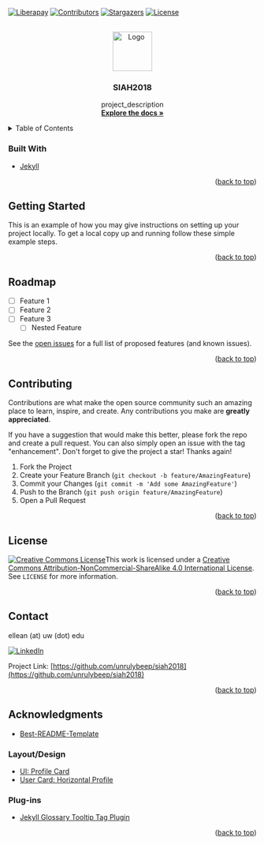 <div id="top"></div>

<!-- PROJECT SHIELDS -->
<!--
*** I'm using markdown "reference style" links for readability.
*** Reference links are enclosed in brackets [ ] instead of parentheses ( ).
*** See the bottom of this document for the declaration of the reference variables
*** for contributors-url, forks-url, etc. This is an optional, concise syntax you may use.
*** https://www.markdownguide.org/basic-syntax/#reference-style-links
-->
[![Liberapay][liberapay-shield]][liberapay-url]
[![Contributors][contributors-shield]][contributors-url]
[![Stargazers][stars-shield]][stars-url]
[![License][license-shield]][license-url]

<!-- PROJECT LOGO -->
<br />
<div align="center">
  <a href="https://github.com/unrulybeep/siah2018">
    <img src="images/logo.png" alt="Logo" width="80" height="80">
  </a>

<h3 align="center">SIAH2018</h3>

  <p align="center">
    project_description
    <br />
    <a href="https://github.com/unrulybeep/siah2018"><strong>Explore the docs »</strong></a>
  </p>
</div>


<!-- TABLE OF CONTENTS -->
<details>
  <summary>Table of Contents</summary>

  { toc }
</details>

### Built With

* [Jekyll](https://jekyllrb.com)

<p align="right">(<a href="#top">back to top</a>)</p>

<!-- GETTING STARTED -->
## Getting Started

This is an example of how you may give instructions on setting up your project locally.
To get a local copy up and running follow these simple example steps.

<p align="right">(<a href="#top">back to top</a>)</p>

<!-- ROADMAP -->
## Roadmap

- [ ] Feature 1
- [ ] Feature 2
- [ ] Feature 3
    - [ ] Nested Feature

See the [open issues](https://github.com/unrulybeep/siah2018/issues) for a full list of proposed features (and known issues).

<p align="right">(<a href="#top">back to top</a>)</p>

<!-- CONTRIBUTING -->
## Contributing

Contributions are what make the open source community such an amazing place to learn, inspire, and create. Any contributions you make are **greatly appreciated**.

If you have a suggestion that would make this better, please fork the repo and create a pull request. You can also simply open an issue with the tag "enhancement".
Don't forget to give the project a star! Thanks again!

1. Fork the Project
2. Create your Feature Branch (`git checkout -b feature/AmazingFeature`)
3. Commit your Changes (`git commit -m 'Add some AmazingFeature'`)
4. Push to the Branch (`git push origin feature/AmazingFeature`)
5. Open a Pull Request

<p align="right">(<a href="#top">back to top</a>)</p>

<!-- LICENSE -->
## License

<a rel="license" href="http://creativecommons.org/licenses/by-nc-sa/4.0/"><img alt="Creative Commons License" style="border-width:0" src="https://i.creativecommons.org/l/by-nc-sa/4.0/88x31.png" /></a>This work is licensed under a <a rel="license" href="http://creativecommons.org/licenses/by-nc-sa/4.0/">Creative Commons Attribution-NonCommercial-ShareAlike 4.0 International License</a>. See `LICENSE` for more information.

<p align="right">(<a href="#top">back to top</a>)</p>

<!-- CONTACT -->
## Contact

ellean (at) uw (dot) edu

[![LinkedIn][linkedin-shield]][linkedin-url]

Project Link: [https://github.com/unrulybeep/siah2018](https://github.com/unrulybeep/siah2018)

<p align="right">(<a href="#top">back to top</a>)</p>

<!-- ACKNOWLEDGMENTS -->
## Acknowledgments

* [Best-README-Template](https://github.com/othneildrew/Best-README-Template)

### Layout/Design
* [UI: Profile Card](https://codepen.io/jasper/pen/bpLLZe)
* [User Card: Horizontal Profile](https://codepen.io/Amayzin/pen/QPzqbV)

### Plug-ins
* [Jekyll Glossary Tooltip Tag Plugin](https://github.com/erikw/jekyll-glossary_tooltip)

<p align="right">(<a href="#top">back to top</a>)</p>

<!-- MARKDOWN LINKS & IMAGES -->
<!-- https://www.markdownguide.org/basic-syntax/#reference-style-links -->
[contributors-shield]: https://img.shields.io/github/contributors/unrulybeep/siah2018.svg?style=for-the-badge
[contributors-url]: https://github.com/unrulybeep/siah2018/graphs/contributors
[forks-shield]: https://img.shields.io/github/forks/unrulybeep/siah2018.svg?style=for-the-badge
[forks-url]: https://github.com/unrulybeep/siah2018/network/members
[stars-shield]: https://img.shields.io/github/stars/unrulybeep/siah2018.svg?style=for-the-badge
[stars-url]: https://github.com/unrulybeep/siah2018/stargazers
[issues-shield]: https://img.shields.io/github/issues/unrulybeep/siah2018.svg?style=for-the-badge
[issues-url]: https://github.com/unrulybeep/siah2018/issues
[license-shield]: https://img.shields.io/github/license/unrulybeep/siah2018?logo=creativecommons&style=for-the-badge
[license-url]: https://github.com/unrulybeep/siah2018/blob/LICENSE
[linkedin-shield]: https://img.shields.io/badge/-LinkedIn-black.svg?style=for-the-badge&logo=linkedin&colorB=555
[linkedin-url]: https://linkedin.com/in/ellean
[product-screenshot]: images/screenshot.png
[liberapay-url]: https://liberapay.com/ellean/donate
[liberapay-shield]: https://img.shields.io/liberapay/patrons/ellean?label=Liberapay%20Patrons&style=for-the-badge
